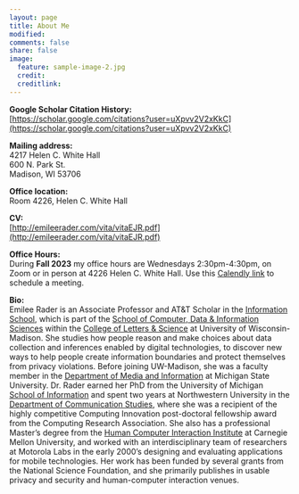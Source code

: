 ```yaml
---
layout: page
title: About Me
modified: 
comments: false
share: false
image:
  feature: sample-image-2.jpg
  credit: 
  creditlink: 
---
```


**Google Scholar Citation History:**  
[https://scholar.google.com/citations?user=uXpvv2V2xKkC](https://scholar.google.com/citations?user=uXpvv2V2xKkC)

**Mailing address:**  
4217 Helen C. White Hall  
600 N. Park St.  
Madison, WI 53706  

**Office location:**  
Room 4226, Helen C. White Hall

<!-- **Click for a high resolution photo:**  -->
<!-- <figure> -->
<!-- 	<a href="{{ site.url }}/images/emilee_rader.jpg"><img src="{{ site.url }}/images/emilee_rader_thumbnail.jpg"></a> -->
<!-- </figure> -->

**CV:**  
[http://emileerader.com/vita/vitaEJR.pdf](http://emileerader.com/vita/vitaEJR.pdf)

<!-- **Lab:**  
The [Behavior, Information and Technology Lab (BITLab)](https://bitlab.cas.msu.edu) at MSU. Room 249 Comm Arts. -->

**Office Hours:**  
During **Fall 2023** my office hours are Wednesdays 2:30pm-4:30pm, on Zoom or in person at 4226 Helen C. White Hall. Use this [Calendly link](https://calendly.com/emileerader/office-hours-fall-2023) to schedule a meeting.

**Bio:**  
Emilee Rader is an Associate Professor and AT&T Scholar in the [Information School](https://ischool.wisc.edu), which is part of the [School of Computer, Data & Information Sciences](https://cdis.wisc.edu) within the [College of Letters & Science](https://ls.wisc.edu) at University of Wisconsin-Madison. She studies how people reason and make choices about data collection and inferences enabled by digital technologies, to discover new ways to help people create information boundaries and protect themselves from privacy violations. Before joining UW-Madison, she was a faculty member in the [Department of Media and Information](https://comartsci.msu.edu/departments/media-and-information) at Michigan State University. Dr. Rader earned her PhD from the University of Michigan [School of Information](https://www.si.umich.edu) and spent two years at Northwestern University in the [Department of Communication Studies](http://www.communication.northwestern.edu/departments/communicationstudies), where she was a recipient of the highly competitive Computing Innovation post-doctoral fellowship award from the Computing Research Association. She also has a professional Master’s degree from the [Human Computer Interaction Institute](https://www.hcii.cmu.edu) at Carnegie Mellon University, and worked with an interdisciplinary team of researchers at Motorola Labs in the early 2000’s designing and evaluating applications for mobile technologies. Her work has been funded by several grants from the National Science Foundation, and she primarily publishes in usable privacy and security and human-computer interaction venues.

